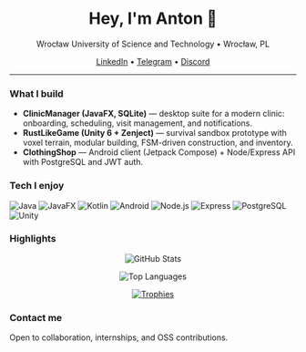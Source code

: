 <h1 align="center">Hey, I'm Anton 👋</h1>
<p align="center">
  Wrocław University of Science and Technology • Wrocław, PL
</p>

<p align="center">
  <a href="https://www.linkedin.com/in/anton-illiuk">LinkedIn</a> •
  <a href="https://t.me/YanFoxAnton">Telegram</a> •
  <a href="https://discordapp.com/users/540948593993973780">Discord</a>
</p>

---

### What I build
- **ClinicManager (JavaFX, SQLite)** — desktop suite for a modern clinic: onboarding, scheduling, visit management, and notifications.
- **RustLikeGame (Unity 6 + Zenject)** — survival sandbox prototype with voxel terrain, modular building, FSM-driven construction, and inventory.
- **ClothingShop** — Android client (Jetpack Compose) + Node/Express API with PostgreSQL and JWT auth.

### Tech I enjoy
![Java](https://img.shields.io/badge/Java-%23ED8B00?logo=openjdk&logoColor=white)
![JavaFX](https://img.shields.io/badge/JavaFX-3776AB?logo=java&logoColor=white)
![Kotlin](https://img.shields.io/badge/Kotlin-7F52FF?logo=kotlin&logoColor=white)
![Android](https://img.shields.io/badge/Android-3DDC84?logo=android&logoColor=white)
![Node.js](https://img.shields.io/badge/Node.js-339933?logo=node.js&logoColor=white)
![Express](https://img.shields.io/badge/Express-000000?logo=express&logoColor=white)
![PostgreSQL](https://img.shields.io/badge/PostgreSQL-4169E1?logo=postgresql&logoColor=white)
![Unity](https://img.shields.io/badge/Unity-000000?logo=unity&logoColor=white)

### Highlights
<p align="center">
  <img alt="GitHub Stats" src="https://github-readme-stats.vercel.app/api?username=YanchikFox&show_icons=true&rank_icon=github" />
</p>
<p align="center">
  <img alt="Top Languages" src="https://github-readme-stats.vercel.app/api/top-langs/?username=YanchikFox&layout=compact" />
</p>
<p align="center">
  <a href="https://github.com/ryo-ma/github-profile-trophy">
    <img alt="Trophies" src="https://github-profile-trophy.vercel.app/?username=YanchikFox&no-bg=true&no-frame=true&column=6" />
  </a>
</p>

### Contact me
Open to collaboration, internships, and OSS contributions.
